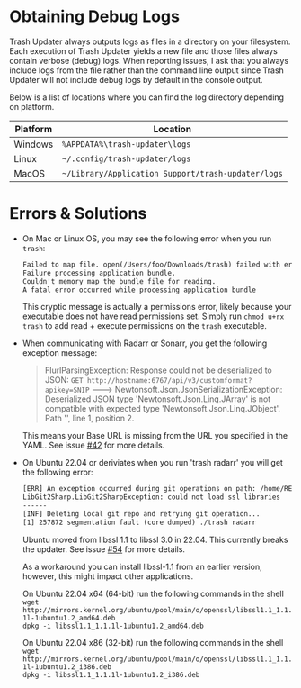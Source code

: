 # Obtaining Debug Logs

Trash Updater always outputs logs as files in a directory on your filesystem. Each execution of
Trash Updater yields a new file and those files always contain verbose (debug) logs. When reporting
issues, I ask that you always include logs from the file rather than the command line output since
Trash Updater will not include debug logs by default in the console output.

Below is a list of locations where you can find the log directory depending on platform.

| Platform | Location                                           |
| -------- | -------------------------------------------------- |
| Windows  | `%APPDATA%\trash-updater\logs`                     |
| Linux    | `~/.config/trash-updater/logs`                     |
| MacOS    | `~/Library/Application Support/trash-updater/logs` |

# Errors & Solutions

* On Mac or Linux OS, you may see the following error when you run `trash`:

  ```txt
  Failed to map file. open(/Users/foo/Downloads/trash) failed with error 13
  Failure processing application bundle.
  Couldn't memory map the bundle file for reading.
  A fatal error occurred while processing application bundle
  ```

  This cryptic message is actually a permissions error, likely because your executable does not have
  read permissions set. Simply run `chmod u+rx trash` to add read + execute permissions on the
  `trash` executable.

* When communicating with Radarr or Sonarr, you get the following exception message:

  > FlurlParsingException: Response could not be deserialized to JSON: `GET
  > http://hostname:6767/api/v3/customformat?apikey=SNIP` --->
  > Newtonsoft.Json.JsonSerializationException: Deserialized JSON type
  > 'Newtonsoft.Json.Linq.JArray' is not compatible with expected type
  > 'Newtonsoft.Json.Linq.JObject'. Path '', line 1, position 2.

  This means your Base URL is missing from the URL you specified in the YAML. See issue [#42] for
  more details.

* On Ubuntu 22.04 or deriviates when you run 'trash radarr' you will get the following error: 

  ```txt
  [ERR] An exception occurred during git operations on path: /home/REDACTED/.config/trash-updater/repo
  LibGit2Sharp.LibGit2SharpException: could not load ssl libraries
  ------
  [INF] Deleting local git repo and retrying git operation...
  [1] 257872 segmentation fault (core dumped) ./trash radarr
  ```
  
  Ubuntu moved from libssl 1.1 to libssl 3.0 in 22.04. This currently breaks the updater. See issue [#54] for more details.

  As a workaround you can install libssl-1.1 from an earlier version, however, this might impact other applications.

  On Ubuntu 22.04 x64 (64-bit) run the following commands in the shell  
    `wget http://mirrors.kernel.org/ubuntu/pool/main/o/openssl/libssl1.1_1.1.1l-1ubuntu1.2_amd64.deb`  
    `dpkg -i libssl1.1_1.1.1l-1ubuntu1.2_amd64.deb`  

  On Ubuntu 22.04 x86 (32-bit) run the following commands in the shell
    `wget http://mirrors.kernel.org/ubuntu/pool/main/o/openssl/libssl1.1_1.1.1l-1ubuntu1.2_i386.deb`  
    `dpkg -i libssl1.1_1.1.1l-1ubuntu1.2_i386.deb`  

[#42]: https://github.com/rcdailey/trash-updater/issues/42
[#54]: https://github.com/rcdailey/trash-updater/issues/54

